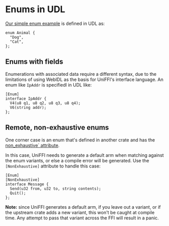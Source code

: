 # Enums in UDL

[Our simple enum example](../types/enumerations.md) is defined in UDL as:

```idl
enum Animal {
  "Dog",
  "Cat",
};
```

## Enums with fields

Enumerations with associated data require a different syntax,
due to the limitations of using WebIDL as the basis for UniFFI's interface language.
An enum like `IpAddr` is specifiedl in UDL like:

```idl
[Enum]
interface IpAddr {
  V4(u8 q1, u8 q2, u8 q3, u8 q4);
  V6(string addr);
};
```

## Remote, non-exhaustive enums

One corner case is an enum that's defined in another crate and has the [non_exhaustive` attribute](https://doc.rust-lang.org/reference/attributes/type_system.html#the-non_exhaustive-attribute).

In this case, UniFFI needs to generate a default arm when matching against the enum variants, or else a compile error will be generated.
Use the `[NonExhaustive]` attribute to handle this case:

```idl
[Enum]
[NonExhaustive]
interface Message {
  Send(u32 from, u32 to, string contents);
  Quit();
};
```

**Note:** since UniFFI generates a default arm, if you leave out a variant, or if the upstream crate adds a new variant, this won't be caught at compile time.
Any attempt to pass that variant across the FFI will result in a panic.
